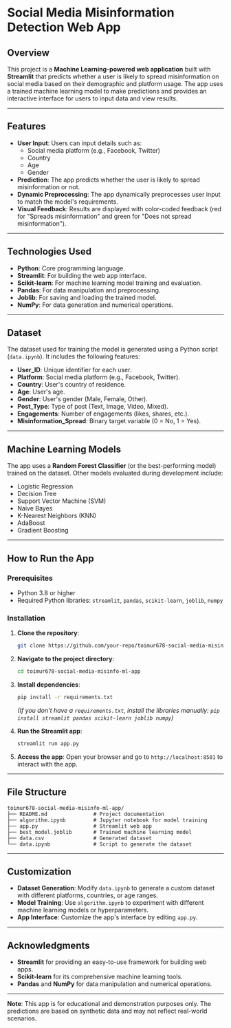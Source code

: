 # Social Media Misinformation Detection Web App

## Overview
This project is a **Machine Learning-powered web application** built with **Streamlit** that predicts whether a user is likely to spread misinformation on social media based on their demographic and platform usage. The app uses a trained machine learning model to make predictions and provides an interactive interface for users to input data and view results.

---

## Features
- **User Input**: Users can input details such as:
  - Social media platform (e.g., Facebook, Twitter)
  - Country
  - Age
  - Gender
- **Prediction**: The app predicts whether the user is likely to spread misinformation or not.
- **Dynamic Preprocessing**: The app dynamically preprocesses user input to match the model's requirements.
- **Visual Feedback**: Results are displayed with color-coded feedback (red for "Spreads misinformation" and green for "Does not spread misinformation").

---

## Technologies Used
- **Python**: Core programming language.
- **Streamlit**: For building the web app interface.
- **Scikit-learn**: For machine learning model training and evaluation.
- **Pandas**: For data manipulation and preprocessing.
- **Joblib**: For saving and loading the trained model.
- **NumPy**: For data generation and numerical operations.

---

## Dataset
The dataset used for training the model is generated using a Python script (`data.ipynb`). It includes the following features:
- **User_ID**: Unique identifier for each user.
- **Platform**: Social media platform (e.g., Facebook, Twitter).
- **Country**: User's country of residence.
- **Age**: User's age.
- **Gender**: User's gender (Male, Female, Other).
- **Post_Type**: Type of post (Text, Image, Video, Mixed).
- **Engagements**: Number of engagements (likes, shares, etc.).
- **Misinformation_Spread**: Binary target variable (0 = No, 1 = Yes).

---

## Machine Learning Models
The app uses a **Random Forest Classifier** (or the best-performing model) trained on the dataset. Other models evaluated during development include:
- Logistic Regression
- Decision Tree
- Support Vector Machine (SVM)
- Naive Bayes
- K-Nearest Neighbors (KNN)
- AdaBoost
- Gradient Boosting

---

## How to Run the App

### Prerequisites
- Python 3.8 or higher
- Required Python libraries: `streamlit`, `pandas`, `scikit-learn`, `joblib`, `numpy`

### Installation
1. **Clone the repository**:
   ```bash
   git clone https://github.com/your-repo/toimur678-social-media-misinfo-ml-app.git
   ```
2. **Navigate to the project directory**:
   ```bash
   cd toimur678-social-media-misinfo-ml-app
   ```
3. **Install dependencies**:
   ```bash
   pip install -r requirements.txt
   ```
   *(If you don't have a `requirements.txt`, install the libraries manually: `pip install streamlit pandas scikit-learn joblib numpy`)*

4. **Run the Streamlit app**:
   ```bash
   streamlit run app.py
   ```
5. **Access the app**:
   Open your browser and go to `http://localhost:8501` to interact with the app.

---

## File Structure
```
toimur678-social-media-misinfo-ml-app/
├── README.md               # Project documentation
├── algorithm.ipynb         # Jupyter notebook for model training
├── app.py                  # Streamlit web app
├── best_model.joblib       # Trained machine learning model
├── data.csv                # Generated dataset
└── data.ipynb              # Script to generate the dataset
```

---

## Customization
- **Dataset Generation**: Modify `data.ipynb` to generate a custom dataset with different platforms, countries, or age ranges.
- **Model Training**: Use `algorithm.ipynb` to experiment with different machine learning models or hyperparameters.
- **App Interface**: Customize the app's interface by editing `app.py`.

---

## Acknowledgments
- **Streamlit** for providing an easy-to-use framework for building web apps.
- **Scikit-learn** for its comprehensive machine learning tools.
- **Pandas** and **NumPy** for data manipulation and numerical operations.

---

**Note**: This app is for educational and demonstration purposes only. The predictions are based on synthetic data and may not reflect real-world scenarios.

